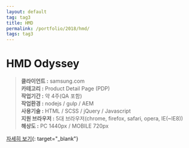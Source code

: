 ```yaml
---
layout: default
tag: tag3
title: HMD
permalink: /portfolio/2018/hmd/
tags: tag3
---
```

# HMD Odyssey
> **클라이언트 :** samsung.com   
> **카테고리 :** Product Detail Page (PDP)   
> **작업기간 :** 약 4주(QA 포함)      
> **작업환경 :** nodejs / gulp / AEM   
> **사용기술 :** HTML / SCSS / jQuery / Javascript   
> **지원 브라우저 :** 5대 브라우저(chrome, firefox, safari, opera, IE(~IE8))   
> **해상도 :** PC 1440px / MOBILE 720px   

[자세히 보기](/src/2018/hmd){: target="_blank"}
